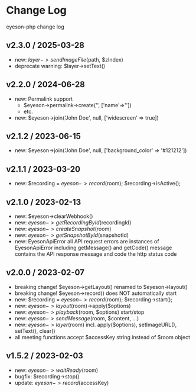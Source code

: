 # Change Log

eyeson-php change log

## v2.3.0 / 2025-03-28

- new: $layer->sendImageFile($path, $zIndex)
- deprecate warning: $layer->setText()

## v2.2.0 / 2024-06-28

- new: Permalink support
    - $eyeson->permalink->create('<user-name>', ['name'=>'<room-name>'])
    - etc.
- new: $eyeson->join('John Doe', null, ['widescreen' => true])

## v2.1.2 / 2023-06-15

- new: $eyeson->join('John Doe', null, ['background_color' => '#121212'])

## v2.1.1 / 2023-03-20

- new: $recording = $eyeson->record($room); $recording->isActive();

## v2.1.0 / 2023-02-13

- new: $eyeson->clearWebhook()
- new: $eyeson->getRecordingById($recordingId)
- new: $eyeson->createSnapshot($room)
- new: $eyeson->getSnapshotById($snapshotId)
- new: EyesonApiError
    all API request errors are instances of EyesonApiError including
    getMessage() and getCode()
    message contains the API response message and code the http status code

## v2.0.0 / 2023-02-07

- breaking change! $eyeson->getLayout() renamed to $eyeson->layout()
- breaking change! $eyeson->record() does NOT automatically start
- new: $recording = $eyeson->record($room); $recording->start();
- new: $eyeson->layout($room)->apply($options)
- new: $eyeson->playback($room, $options) start/stop
- new: $eyeson->sendMessage($room, $content, ...)
- new: $eyeson->layer($room) incl. apply($options), setImageURL(), setText(), clear()
- all meeting functions accept $accessKey string instead of $room object

## v1.5.2 / 2023-02-03

- new: $eyeson->waitReady($room)
- bugfix: $recording->stop()
- update: $eyeson->record($accessKey)